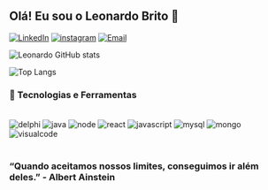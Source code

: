 
## Olá! Eu sou o Leonardo Brito 🦾

[![LinkedIn](https://img.shields.io/badge/LinkedIn-0077B5?style=for-the-badge&logo=linkedin&logoColor=white)](https://www.linkedin.com/in/leonardo-brito-064145166/)
[![instagram](https://img.shields.io/badge/Instagram-E4405F?style=for-the-badge&logo=instagram&logoColor=white)](https://www.instagram.com/brittovisky/)
[![Email](https://img.shields.io/badge/Microsoft_Outlook-0078D4?style=for-the-badge&logo=microsoft-outlook&logoColor=white)](mailto:leonardobs19@hotmail.com)

![Leonardo GitHub stats](https://github-readme-stats.vercel.app/api?username=leonardobritto&show_icons=true&theme=)

![Top Langs](https://github-readme-stats.vercel.app/api/top-langs/?username=leonardobritto&layout=compact&theme=radical)

### 🔧 Tecnologias e Ferramentas

<div style="display: inline_block"><br/>
    <img align="center" alt="delphi" src="https://img.shields.io/badge/Delphi_RAD_Studio-B22222?style=for-the-badge&logo=delphi&logoColor=white"/>
    <img align="center" alt="java" src="https://img.shields.io/badge/Java-ED8B00?style=for-the-badge&logo=openjdk&logoColor=white"/>
    <img align="center" alt="node" src="https://img.shields.io/badge/Node.js-43853D?style=for-the-badge&logo=node.js&logoColor=white"/>
    <img align="center" alt="react" src="https://img.shields.io/badge/React-20232A?style=for-the-badge&logo=react&logoColor=61DAFB"/>
    <img align="center" alt="javascript" src="https://img.shields.io/badge/JavaScript-323330?style=for-the-badge&logo=javascript&logoColor=F7DF1E"/>
    <img align="center" alt="mysql" src="https://img.shields.io/badge/MySQL-00000F?style=for-the-badge&logo=mysql&logoColor=white"/>
    <img align="center" alt="mongo" src="https://img.shields.io/badge/MongoDB-4EA94B?style=for-the-badge&logo=mongodb&logoColor=white"/>
    <img align="center" alt="visualcode" src="https://img.shields.io/badge/Visual_Studio_Code-0078D4?style=for-the-badge&logo=visual%20studio%20code&logoColor=white"/>
</div>
<br/>

### “Quando aceitamos nossos limites, conseguimos ir além deles.” - Albert Ainstein

